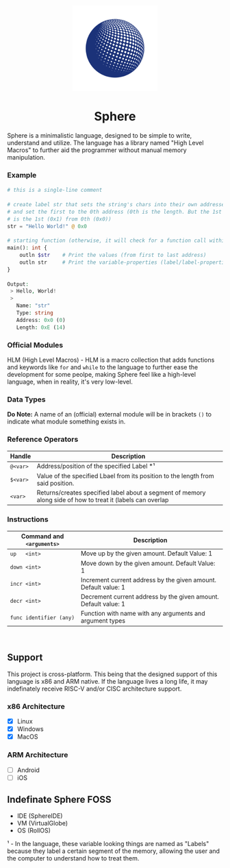 <p align="center">
    <img src="Sphere.png" width="200"/>
    <h1 align="center"><b>Sphere</b></h1>
</p>
Sphere is a minimalistic language, designed to be simple to write, understand and utilize.
The language has a library named "High Level Macros" to further aid the programmer without manual memory manipulation.

### Example
```php
# this is a single-line comment

# create label str that sets the string's chars into their own addresses.
# and set the first to the 0th address (0th is the length. But the 1st char
# is the 1st (0x1) from 0th (0x0))
str = "Hello World!" @ 0x0

# starting function (otherwise, it will check for a function call within the file outside of all scopes)
main(): int {
    outln $str    # Print the values (from first to last address)
    outln str     # Print the variable-properties (label/label-properties)
}

Output:
 > Hello, World!
 > 
   Name: "str"
   Type: string
   Address: 0x0 (0)
   Length: 0xE (14)
```
### Official Modules
HLM (High Level Macros) - HLM is a macro collection that adds functions and keywords like `for` and `while` to the language to further ease the development for some peolpe, making Sphere feel like a high-level language, when in reality, it's very low-level. 


### Data Types
__Do Note:__ A name of an (official) external module will be in brackets `()` to indicate what module something exists in.


### Reference Operators
| Handle    | Description                   |
|-----------|---------------------------------------------------------------------------------------------------------------|
| `@<var>`  | Address/position of the specified Label *¹                                                                      |
| `$<var>`  | Value of the specified Lbael from its position to the length from said position.                                |
| `<var>`   | Returns/creates specified label about a segment of memory along side of how to treat it (labels can overlap |

### Instructions

| Command and `<arguments>` | Description                                                             |
|---------------------------|-------------------------------------------------------------------------|
| `up   <int>`              | Move up by the given amount. Default Value: 1                           |
| `down <int>`              | Move down by the given amount. Default Value: 1                         |
| `incr <int>`              | Increment current address by the given amount. Default value: 1         |
| `decr <int>`              | Decrement current address by the given amount. Default value: 1         |
| `func identifier (any)`   | Function with name with any arguments and argument types                |

<br>

## Support
This project is cross-platform. This being that the designed support of this language is x86 and ARM native. If the language lives a long life, it may indefinately receive RISC-V and/or CISC architecture support.  

### x86 Architecture
- [x] Linux
- [x] Windows
- [x] MacOS

### ARM Architecture
 - [ ] Android
 - [ ] iOS

## Indefinate Sphere FOSS 
 - IDE (SphereIDE)
 - VM (VirtualGlobe)
 - OS (RollOS)




¹ - In the language, these variable looking things are named as "Labels" because they label a certain segment of the memory, allowing the user and the computer to understand how to treat them.